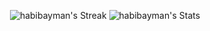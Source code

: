 <div style="text-align: center;">

![habibayman's Streak](https://github-readme-streak-stats.herokuapp.com/?user=habibayman&theme=vue-dark&hide_border=true)
![habibayman's Stats](https://github-readme-stats.vercel.app/api?username=habibayman&theme=vue-dark&show_icons=true&hide_border=true&count_private=true) 
</div>
